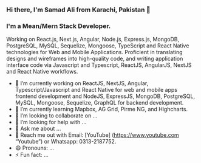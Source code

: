 ### Hi there, I'm Samad Ali from Karachi, Pakistan 👋

### I'm a Mean/Mern Stack Developer.

Working on React.js, Next.js, Angular, Node.js, Express.js, MongoDB, PostgreSQL, MySQL, Sequelize, Mongoose, TypeScript and React Native technologies for Web and Mobile Applications. Proficient in translating designs and wireframes into high-quality code, and writing application interface code via Javascript and Typescript, ReactJS, AngularJS, NextJS and React Native workflows. 

<!--
**alihaiderdev/alihaiderdev** is a ✨ _special_ ✨ repository because its `README.md` (this file) appears on your GitHub profile.

Here are some ideas to get you started:
-->

- 🔭 I’m currently working on ReactJS, NextJS, Angular, Typescript/Javascript and React Native for web and mobile apps frontend development and NodeJS, ExpressJS, MongoDB, PostgreSQL, MySQL, Mongoose, Sequelize, GraphQL for backend development.
- 🌱 I’m currently learning Mapbox, AG Grid, Pirme NG, and Highcharts.
- 👯 I’m looking to collaborate on ...
- 🤔 I’m looking for help with ...
- 💬 Ask me about ...
- 💬 Reach me out with Email: [YouTube] (https://www.youtube.com “Youtube”) or Whatsapp: 0313-2187752.
- 😄 Pronouns: ...
- ⚡ Fun fact: ...

